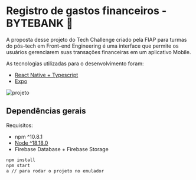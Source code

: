 # Registro de gastos financeiros - BYTEBANK 💸

A proposta desse projeto do Tech Challenge criado pela FIAP para turmas do pós-tech em Front-end Engineering é uma interface que permite os usuários gerenciarem suas transações financeiras em um aplicativo Mobile.

As tecnologias utilizadas para o desenvolvimento foram:
- [React Native + Typescript](https://reactnative.dev/)
- [Expo](https://expo.dev/)


![projeto](https://github.com/user-attachments/assets/910819c6-64d9-48c4-a2d3-3467f4bd56ea)


## Dependências gerais

Requisitos: 
- npm ^10.8.1
- [Node ^18.18.0](https://www.npmjs.com/package/node/v/18.18.0)
- Firebase Database + Firebase Storage

```bash
npm install 
npm start
a // para rodar o projeto no emulador
```
